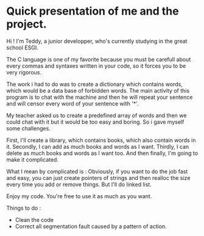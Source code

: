 # Quick presentation of me and the project.

Hi ! I'm Teddy, a junior developper, who's currently studying in the great school ESGI.

The C language is one of my favorite because you must be carefull about every commas and syntaxes written in your code, so it forces you to be very rigorous.

The work i had to do was to create a dictionary which contains words, which would be a data base of forbidden words.
The main activity of this program is to chat with the machine and then he will repeat your sentence and will censor every word of your sentence with '*'.

My teacher asked us to create a predefined array of words and then we could chat with it but it would be too easy and boring. So i gave myself some challenges.

First, I'll create a library, which contains books, which also contain words in it.
Secondly, I can add as much books and words as I want.
Thirdly, I can delete as much books and words as I want too.
And then finally, I'm going to make it complicated.

What I mean by complicated is : 
Obviously, if you want to do the job fast and easy, you can just create pointers of strings and then realloc the size every time you add or remove things.
But I'll do linked list.

Enjoy my code.
You're free to use it as much as you want.

Things to do : 
- Clean the code
- Correct all segmentation fault caused by a pattern of action.
